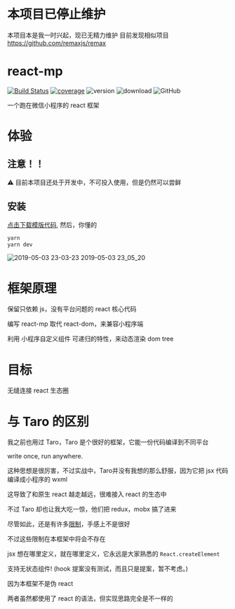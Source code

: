 # 本项目已停止维护
本项目本是我一时兴起，现已无精力维护
目前发现相似项目 https://github.com/remaxjs/remax

# react-mp
[![Build Status](https://www.travis-ci.org/coppyC/react-mp.svg?branch=master)](https://www.travis-ci.org/coppyC/react-mp)
[![coverage](https://codecov.io/gh/coppyC/react-mp/branch/master/graph/badge.svg)](https://codecov.io/gh/coppyC/react-mp)
![version](https://img.shields.io/npm/v/react-mp.svg)
![download](https://img.shields.io/npm/dt/react-mp.svg)
![GitHub](https://img.shields.io/github/license/coppyc/react-mp.svg)

一个跑在微信小程序的 react 框架

# 体验
## 注意！！
⚠️  目前本项目还处于开发中，不可投入使用，但是仍然可以尝鲜
## 安装
[点击下载模版代码](https://github.com/coppyC/react-mp/archive/template.zip),
然后，你懂的
```bash
yarn
yarn dev
```

![2019-05-03 23-03-23 2019-05-03 23_05_20](https://user-images.githubusercontent.com/25004510/57148181-a3923e00-6dfb-11e9-8332-3aa00ca08a3e.gif)


# 框架原理
保留只依赖 js，没有平台问题的 react 核心代码

编写 react-mp 取代 react-dom，来兼容小程序端

利用 小程序自定义组件 可递归的特性，来动态渲染 dom tree

# 目标
无缝连接 react 生态圈

# 与 Taro 的区别
我之前也用过 Taro，Taro 是个很好的框架，它能一份代码编译到不同平台

write once, run anywhere.

这种思想是很厉害，不过实战中，Taro并没有我想的那么舒服，因为它把 jsx 代码编译成小程序的 wxml

这导致了和原生 react 越走越远，很难接入 react 的生态中

不过 Taro 却也让我大吃一惊，他们把 redux，mobx 搞了进来

尽管如此，还是有许多[限制](https://nervjs.github.io/taro/docs/best-practice.html)，手感上不是很好

不过这些限制在本框架中将会不存在

jsx 想在哪里定义，就在哪里定义，它永远是大家熟悉的 `React.createElement`

支持无状态组件! (hook 提案没有测试，而且只是提案，暂不考虑。)

因为本框架不是伪 react

两者虽然都使用了 react 的语法，但实现思路完全是不一样的
